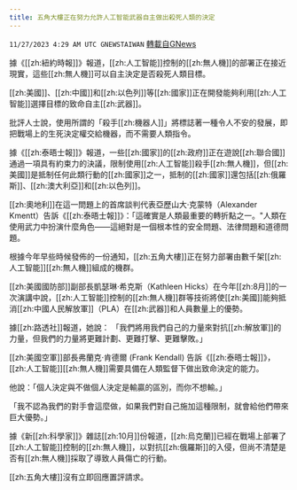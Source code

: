 ```yaml
---
title: 五角大樓正在努力允許人工智能武器自主做出殺死人類的決定
---
```

`11/27/2023 4:29 AM UTC GNEWSTAIWAN` [轉載自GNews](https://gnews.org/articles/2040945)



  
據《[[zh:紐約時報]]》報道，[[zh:人工智能]]控制的[[zh:無人機]]的部署正在接近現實，這些[[zh:無人機]]可以自主決定是否殺死人類目標。

[[zh:美國]]、[[zh:中國]]和[[zh:以色列]]等[[zh:國家]]正在開發能夠利用[[zh:人工智能]]選擇目標的致命自主[[zh:武器]]。

  

批評人士說，使用所謂的「殺手[[zh:機器人]]」將標誌著一種令人不安的發展，即把戰場上的生死決定權交給機器，而不需要人類指令。

  

據《[[zh:泰晤士報]]》報道，一些[[zh:國家]]的[[zh:政府]]正在遊說[[zh:聯合國]]通過一項具有約束力的決議，限制使用[[zh:人工智能]]殺手[[zh:無人機]]，但[[zh:美國]]是抵制任何此類行動的[[zh:國家]]之一，抵制的[[zh:國家]]還包括[[zh:俄羅斯]]、[[zh:澳大利亞]]和[[zh:以色列]]。

  

[[zh:奧地利]]在這一問題上的首席談判代表亞歷山大·克蒙特（Alexander Kmentt）告訴《[[zh:泰晤士報]]》：「這確實是人類最重要的轉折點之一。"人類在使用武力中扮演什麼角色——這絕對是一個根本性的安全問題、法律問題和道德問題。

  

根據今年早些時候發佈的一份通知，[[zh:五角大樓]]正在努力部署由數千架[[zh:人工智能]][[zh:無人機]]組成的機群。

[[zh:美國國防部]]副部長凱瑟琳·希克斯（Kathleen Hicks）在今年[[zh:8月]]的一次演講中說，[[zh:人工智能]]控制的[[zh:無人機]]群等技術將使[[zh:美國]]能夠抵消[[zh:中國人民解放軍]]（PLA）在[[zh:武器]]和人員數量上的優勢。

  

據[[zh:路透社]]報道，她說： 「我們將用我們自己的力量來對抗[[zh:解放軍]]的力量，但我們的力量將更難計劃、更難打擊、更難擊敗。」

  

[[zh:美國空軍]]部長弗蘭克·肯德爾 (Frank Kendall) 告訴《[[zh:泰晤士報]]》，[[zh:人工智能]][[zh:無人機]]需要具備在人類監督下做出致命決定的能力。

  

他說：「個人決定與不做個人決定是輸贏的區別，而你不想輸。」

  

「我不認為我們的對手會這麼做，如果我們對自己施加這種限制，就會給他們帶來巨大優勢。」

  

據《新[[zh:科學家]]》雜誌[[zh:10月]]份報道，[[zh:烏克蘭]]已經在戰場上部署了[[zh:人工智能]]控制的[[zh:無人機]]，以對抗[[zh:俄羅斯]]的入侵，但尚不清楚是否有[[zh:無人機]]採取了導致人員傷亡的行動。

  

[[zh:五角大樓]]沒有立即回應置評請求。
